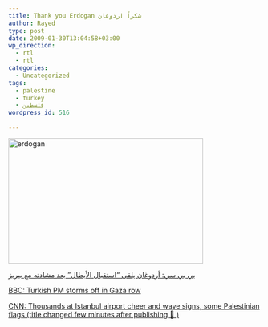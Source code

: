```yaml
---
title: Thank you Erdogan شكراً اردوغان
author: Rayed
type: post
date: 2009-01-30T13:04:58+03:00
wp_direction:
  - rtl
  - rtl
categories:
  - Uncategorized
tags:
  - palestine
  - turkey
  - فلسطين
wordpress_id: 516

---
```

<p><img src="http://rayed.com/wordpress/wp-content/uploads/2009/01/erdogan.jpg" alt="erdogan" title="erdogan" width="388" height="249" class="alignnone size-full wp-image-517" srcset="https://rayed.com/wordpress/wp-content/uploads/2009/01/erdogan.jpg 388w, https://rayed.com/wordpress/wp-content/uploads/2009/01/erdogan-300x192.jpg 300w" sizes="(max-width: 388px) 100vw, 388px" /></p>
<p><a href="http://news.bbc.co.uk/hi/arabic/world_news/newsid_7859000/7859870.stm">بي بي سي: أردوغان يلقى &#8220;استقبال الأبطال&#8221; بعد مشادته مع بيريز</a></p>
<div style="direction:ltr;">
<a href="http://news.bbc.co.uk/2/hi/business/davos/7859417.stm">BBC: Turkish PM storms off in Gaza row</a></p>
<p><a href="http://edition.cnn.com/2009/WORLD/europe/01/30/davos.wef.friday.wrap/index.html">CNN: Thousands at Istanbul airport cheer and wave signs, some Palestinian flags (title changed few minutes after publishing 🙁 )</a>
</div>
